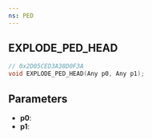 ```yaml
---
ns: PED
---
```

## EXPLODE_PED_HEAD

```c
// 0x2D05CED3A38D0F3A
void EXPLODE_PED_HEAD(Any p0, Any p1);
```

## Parameters
* **p0**:
* **p1**:
